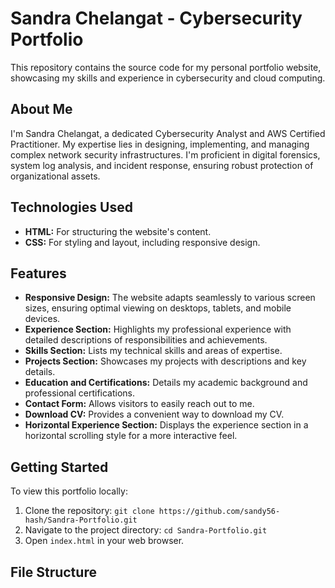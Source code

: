 # Sandra Chelangat - Cybersecurity Portfolio

This repository contains the source code for my personal portfolio website, showcasing my skills and experience in cybersecurity and cloud computing.

## About Me

I'm Sandra Chelangat, a dedicated Cybersecurity Analyst and AWS Certified Practitioner.
My expertise lies in designing, implementing, and managing complex network security infrastructures. 
I'm proficient in digital forensics, system log analysis, and incident response, ensuring robust protection of organizational assets.

## Technologies Used

* **HTML:** For structuring the website's content.
* **CSS:** For styling and layout, including responsive design.

## Features

* **Responsive Design:** The website adapts seamlessly to various screen sizes, ensuring optimal viewing on desktops, tablets, and mobile devices.
* **Experience Section:** Highlights my professional experience with detailed descriptions of responsibilities and achievements.
* **Skills Section:** Lists my technical skills and areas of expertise.
* **Projects Section:** Showcases my projects with descriptions and key details.
* **Education and Certifications:** Details my academic background and professional certifications.
* **Contact Form:** Allows visitors to easily reach out to me.
* **Download CV:** Provides a convenient way to download my CV.
* **Horizontal Experience Section:** Displays the experience section in a horizontal scrolling style for a more interactive feel.

## Getting Started

To view this portfolio locally:

1.  Clone the repository: `git clone https://github.com/sandy56-hash/Sandra-Portfolio.git `
2.  Navigate to the project directory: `cd Sandra-Portfolio.git`
3.  Open `index.html` in your web browser.

## File Structure
